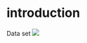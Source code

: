 # introduction
Data set 
<a href="https://universe.roboflow.com/test3-jl78w/free-space-2">
    <img src="https://app.roboflow.com/images/download-dataset-badge.svg"></img>
</a>
